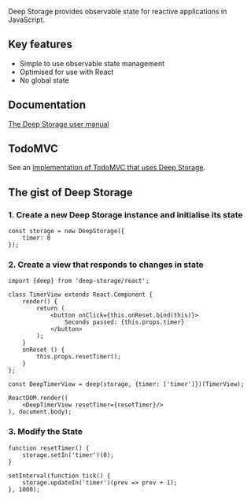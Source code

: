 Deep Storage provides observable state for reactive applications in JavaScript.

## Key features

* Simple to use observable state management
* Optimised for use with React
* No global state

## Documentation

[The Deep Storage user manual](https://deep-storage.gitbooks.io/deep-storage/content/)

## TodoMVC

See an [implementation of TodoMVC that uses Deep Storage](https://github.com/deep-storage/deep-storage/tree/master/examples/react-todomvc).

## The gist of Deep Storage

### 1. Create a new Deep Storage instance and initialise its state

    const storage = new DeepStorage({
        timer: 0
    });

### 2. Create a view that responds to changes in state

    import {deep} from 'deep-storage/react';

    class TimerView extends React.Component {
        render() {
            return (
                <button onClick={this.onReset.bind(this)}>
                    Seconds passed: {this.props.timer}
                </button>
            );
        }
        onReset () {
            this.props.resetTimer();
        }
    };

    const DeepTimerView = deep(storage, {timer: ['timer']})(TimerView);

    ReactDOM.render((
        <DeepTimerView resetTimer={resetTimer}/>
    ), document.body);

### 3. Modify the State

    function resetTimer() {
        storage.setIn('timer')(0);
    }

    setInterval(function tick() {
        storage.updateIn('timer')(prev => prev + 1);
    }, 1000);
